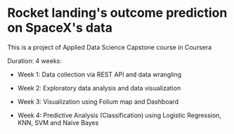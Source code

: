 # Rocket landing's outcome prediction on SpaceX's data

This is a project of Applied Data Science Capstone course in Coursera

Duration: 4 weeks:

 - Week 1: Data collection via REST API and data wrangling
 
 - Week 2: Exploratory data analysis and data visualization

 - Week 3: Visualization using Folium map and Dashboard

 - Week 4: Predictive Analysis (Classification) using Logistic Regression, KNN, SVM and Naive Bayes
 